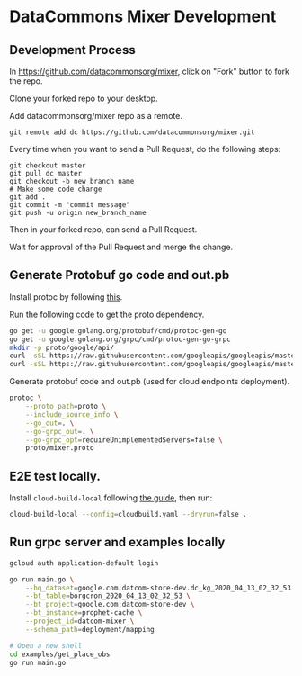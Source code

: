 # DataCommons Mixer Development

## Development Process

In https://github.com/datacommonsorg/mixer, click on "Fork" button to fork the
repo.

Clone your forked repo to your desktop.

Add datacommonsorg/mixer repo as a remote.

```shell
git remote add dc https://github.com/datacommonsorg/mixer.git
```

Every time when you want to send a Pull Request, do the following steps:

```shell
git checkout master
git pull dc master
git checkout -b new_branch_name
# Make some code change
git add .
git commit -m "commit message"
git push -u origin new_branch_name
```

Then in your forked repo, can send a Pull Request.

Wait for approval of the Pull Request and merge the change.

## Generate Protobuf go code and out.pb

Install protoc by following
[this](http://google.github.io/proto-lens/installing-protoc.html).

Run the following code to get the proto dependency.

```bash
go get -u google.golang.org/protobuf/cmd/protoc-gen-go
go get -u google.golang.org/grpc/cmd/protoc-gen-go-grpc
mkdir -p proto/google/api/
curl -sSL https://raw.githubusercontent.com/googleapis/googleapis/master/google/api/annotations.proto --output proto/google/api/annotations.proto
curl -sSL https://raw.githubusercontent.com/googleapis/googleapis/master/google/api/http.proto --output proto/google/api/http.proto
```

Generate protobuf code and out.pb (used for cloud endpoints deployment).

```bash
protoc \
    --proto_path=proto \
    --include_source_info \
    --go_out=. \
    --go-grpc_out=. \
    --go-grpc_opt=requireUnimplementedServers=false \
    proto/mixer.proto
```

## E2E test locally.

Install `cloud-build-local` following
[the guide](https://cloud.google.com/cloud-build/docs/build-debug-locally), then
run:

```bash
cloud-build-local --config=cloudbuild.yaml --dryrun=false .
```

## Run grpc server and examples locally

```bash
gcloud auth application-default login

go run main.go \
    --bq_dataset=google.com:datcom-store-dev.dc_kg_2020_04_13_02_32_53 \
    --bt_table=borgcron_2020_04_13_02_32_53 \
    --bt_project=google.com:datcom-store-dev \
    --bt_instance=prophet-cache \
    --project_id=datcom-mixer \
    --schema_path=deployment/mapping

# Open a new shell
cd examples/get_place_obs
go run main.go
```
